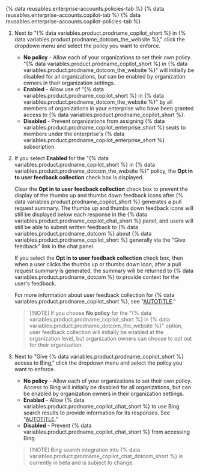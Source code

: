 {% data reusables.enterprise-accounts.policies-tab %}
{% data reusables.enterprise-accounts.copilot-tab %}
{% data reusables.enterprise-accounts.copilot-policies-tab %}
1. Next to "{% data variables.product.prodname_copilot_short %} in {% data variables.product.prodname_dotcom_the_website %}," click the dropdown menu and select the policy you want to enforce.

   - **No policy** - Allow each of your organizations to set their own policy. "{% data variables.product.prodname_copilot_short %} in {% data variables.product.prodname_dotcom_the_website %}" will initially be disabled for all organizations, but can be enabled by organization owners in their organization settings.
   - **Enabled** - Allow use of "{% data variables.product.prodname_copilot_short %} in {% data variables.product.prodname_dotcom_the_website %}" by all members of organizations in your enterprise who have been granted access to {% data variables.product.prodname_copilot_short %}.
   - **Disabled** - Prevent organizations from assigning {% data variables.product.prodname_copilot_enterprise_short %} seats to members under the enterprise's {% data variables.product.prodname_copilot_enterprise_short %} subscription.

1. If you select **Enabled** for the "{% data variables.product.prodname_copilot_short %} in {% data variables.product.prodname_dotcom_the_website %}" policy, the **Opt in to user feedback collection** check box is displayed.

   Clear the **Opt in to user feedback collection** check box to prevent the display of the thumbs up and thumbs down feedback icons after {% data variables.product.prodname_copilot_short %} generates a pull request summary. The thumbs up and thumbs down feedback icons will still be displayed below each response in the {% data variables.product.prodname_copilot_chat_short %} panel, and users will still be able to submit written feedback to {% data variables.product.prodname_dotcom %} about {% data variables.product.prodname_copilot_short %} generally via the "Give feedback" link in the chat panel.

   If you select the **Opt in to user feedback collection** check box, then when a user clicks the thumbs up or thumbs down icon, after a pull request summary is generated, the summary will be returned to {% data variables.product.prodname_dotcom %} to provide context for the user's feedback.

   For more information about user feedback collection for {% data variables.product.prodname_copilot_short %}, see "[AUTOTITLE](/copilot/github-copilot-chat/copilot-chat-in-github/using-github-copilot-chat-in-githubcom#sharing-feedback-about-github-copilot-chat-in-githubcom)."

   > [!NOTE] If you choose **No policy** for the "{% data variables.product.prodname_copilot_short %} in {% data variables.product.prodname_dotcom_the_website %}" option, user feedback collection will initially be enabled at the organization level, but organization owners can choose to opt out for their organization.

1. Next to "Give {% data variables.product.prodname_copilot_short %} access to Bing," click the dropdown menu and select the policy you want to enforce.

   - **No policy** - Allow each of your organizations to set their own policy. Access to Bing will initially be disabled for all organizations, but can be enabled by organization owners in their organization settings.
   - **Enabled** - Allow {% data variables.product.prodname_copilot_chat_short %} to use Bing search results to provide information for its responses. See "[AUTOTITLE](/copilot/github-copilot-chat/copilot-chat-in-github/using-github-copilot-chat-in-githubcom#asking-a-general-question-about-software-development)."
   - **Disabled** - Prevent {% data variables.product.prodname_copilot_chat_short %} from accessing Bing.

   > [!NOTE] Bing search integration into {% data variables.product.prodname_copilot_chat_dotcom_short %} is currently in beta and is subject to change.
